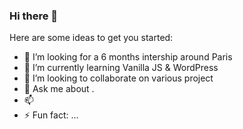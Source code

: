 ### Hi there 👋


Here are some ideas to get you started:

- 🤔 I’m looking for a 6 months intership around Paris
- 🌱 I’m currently learning Vanilla JS & WordPress
- 👯 I’m looking to collaborate on various project
- 💬 Ask me about .
- 📫 
- ⚡ Fun fact: ...


<!--
**saphirkoeum/saphirkoeum** is a ✨ _special_ ✨ repository because its `README.md` (this file) appears on your GitHub profile.
-->
